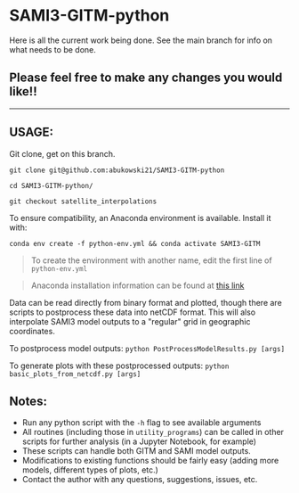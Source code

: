 # SAMI3-GITM-python

Here is all the current work being done. See the main branch for info on what needs to be done.


## Please feel free to make any changes you would like!!


---

## USAGE:

Git clone, get on this branch. 

`git clone git@github.com:abukowski21/SAMI3-GITM-python`

`cd SAMI3-GITM-python/`

`git checkout satellite_interpolations`

To ensure compatibility, an Anaconda environment is available. Install it with:

`conda env create -f python-env.yml && conda activate SAMI3-GITM`
> To create the environment with another name, edit the first line of `python-env.yml`

> Anaconda installation information can be found at [this link](https://conda.io/projects/conda/en/latest/index.html)

Data can be read directly from binary format and plotted, though there are scripts to postprocess
these data into netCDF format. This will also interpolate SAMI3 model outputs to a "regular" grid
in geographic coordinates.

To postprocess model outputs: `python PostProcessModelResults.py [args]`

To generate plots with these postprocessed outputs: `python basic_plots_from_netcdf.py [args]`


## Notes:
- Run any python script with the `-h` flag to see available arguments
- All routines (including those in `utility_programs`) can be called in other scripts for further analysis (in a Jupyter Notebook, for example)
- These scripts can handle both GITM and SAMI model outputs.
- Modifications to existing functions should be fairly easy (adding more models, different types of plots, etc.)
- Contact the author with any questions, suggestions, issues, etc.
